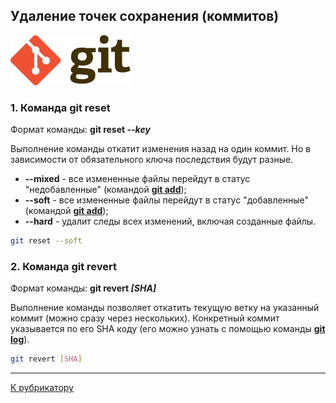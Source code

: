 ## Удаление точек сохранения (коммитов)

[![К рубрикатору](./192px-Git-logo.svg.png)](../readme.md)

### 1. Команда **git reset**

Формат команды: **git reset *--key***

Выполнение команды откатит изменения назад на один коммит. Но в зависимости от обязательного ключа последствия будут разные.
- **--mixed** - все измененные файлы перейдут в статус "недобавленные" (командой **[git add](add.md)**);
- **--soft** - все измененные файлы перейдут в статус "добавленные" (командой **[git add](add.md)**);
- **--hard** - удалит следы всех изменений, включая созданные файлы.

```bash
git reset --soft
```

### 2. Команда **git revert**

Формат команды: **git revert *[SHA]***

Выполнение команды позволяет откатить текущую ветку на указанный коммит (можно сразу через нескольких). Конкретный коммит указывается по его SHA коду (его можно узнать с помощью команды **[git log](status.md)**).

```bash
git revert [SHA]
```
---

[К рубрикатору](../readme.md)






